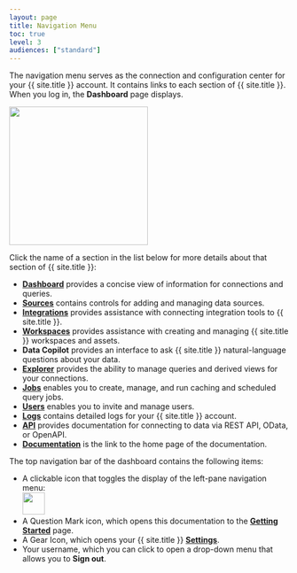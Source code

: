 ```yaml
---
layout: page
title: Navigation Menu
toc: true
level: 3
audiences: ["standard"]
---
```


The navigation menu serves as the connection and configuration center for your {{ site.title }} account. It contains links to each section of {{ site.title }}. When you log in, the **Dashboard** page displays. 

<img src="./assets/images/navigation_menu.png" width="250" />

Click the name of a section in the list below for more details about that section of {{ site.title }}:

- **[Dashboard](./Dashboard.html)** provides a concise view of information for connections and queries.
- **[Sources](./Sources.html)** contains controls for adding and managing data sources.
- **[Integrations](./Integrations.html)** provides assistance with connecting integration tools to {{ site.title }}.
- **[Workspaces](./Workspaces.html)** provides assistance with creating and managing {{ site.title }} workspaces and assets.
- **Data Copilot** provides an interface to ask {{ site.title }} natural-language questions about your data.
- **[Explorer](./Data-Explorer.html)** provides the ability to manage queries and derived views for your connections.
- **[Jobs](./Jobs.html)** enables you to create, manage, and run caching and scheduled query jobs. 
- **[Users](./Users.html)** enables you to invite and manage users.
- **[Logs](./Logs.html)** contains detailed logs for your {{ site.title }} account.
- **[API](./API.html)** provides documentation for connecting to data via REST API, OData, or OpenAPI.
- **[Documentation](./index.html)** is the link to the home page of the documentation.

The top navigation bar of the dashboard contains the following items:

- A clickable icon that toggles the display of the left-pane navigation menu:  
    <img src="./assets/images/menu_collapse.png" width="40" />  
- A Question Mark icon, which opens this documentation to the **[Getting Started](./index.html)** page.
- A Gear Icon, which opens your {{ site.title }} **[Settings](./Settings.html)**.
- Your username, which you can click to open a drop-down menu that allows you to **Sign out**.